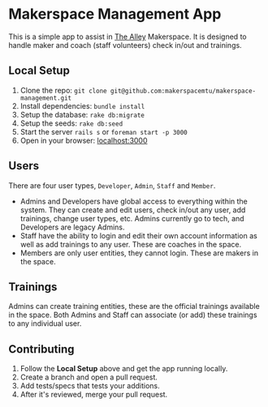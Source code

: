 # Makerspace Management App

This is a simple app to assist in [The Alley](makerspace.mtu.edu) Makerspace.
It is designed to handle maker and coach (staff volunteers) check in/out and
trainings.

## Local Setup

1. Clone the repo: `git clone git@github.com:makerspacemtu/makerspace-management.git`
1. Install dependencies: `bundle install`
1. Setup the database: `rake db:migrate`
1. Setup the seeds: `rake db:seed`
1. Start the server `rails s` or `foreman start -p 3000`
1. Open in your browser: [localhost:3000](http://localhost:3000)

## Users

There are four user types, `Developer`, `Admin`, `Staff` and `Member`.
- Admins and Developers have global access to everything within the system. They can create and
edit users, check in/out any user, add trainings, change user types, etc.  Admins currently
go to tech, and Developers are legacy Admins.
- Staff have the ability to login and edit their own account information as
well as add trainings to any user. These are coaches in the space.
- Members are only user entities, they cannot login. These are makers in the space.

## Trainings

Admins can create training entities, these are the official trainings available
in the space. Both Admins and Staff can associate (or add) these trainings to any
individual user.

## Contributing

1. Follow the **Local Setup** above and get the app running locally.
1. Create a branch and open a pull request.
1. Add tests/specs that tests your additions.
1. After it's reviewed, merge your pull request.
